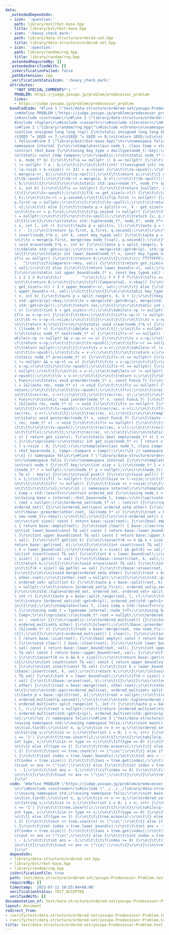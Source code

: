 ```yaml
---
data:
  _extendedDependsOn:
  - icon: ':question:'
    path: library/bst/rbst-base.hpp
    title: library/bst/rbst-base.hpp
  - icon: ':heavy_check_mark:'
    path: library/data-structure/ordered-set.hpp
    title: library/data-structure/ordered-set.hpp
  - icon: ':question:'
    path: library/random/rng.hpp
    title: library/random/rng.hpp
  _extendedRequiredBy: []
  _extendedVerifiedWith: []
  _isVerificationFailed: false
  _pathExtension: cpp
  _verificationStatusIcon: ':heavy_check_mark:'
  attributes:
    '*NOT_SPECIAL_COMMENTS*': ''
    PROBLEM: https://judge.yosupo.jp/problem/predecessor_problem
    links:
    - https://judge.yosupo.jp/problem/predecessor_problem
  bundledCode: "#line 1 \"test/data-structure/ordered-set/yosupo-Predecessor-Problem.test.cpp\"\
    \n#define PROBLEM \"https://judge.yosupo.jp/problem/predecessor_problem\"\r\n\r\
    \n#include <iostream>\r\n#line 2 \"library/data-structure/ordered-set.hpp\"\n\
    #include <tuple>\r\n#include <cassert>\r\n#include <iterator>\r\n#include <functional>\r\
    \n#line 2 \"library/random/rng.hpp\"\n#include <chrono>\n\nnamespace felix {\n\
    \ninline unsigned long long rng() {\n\tstatic unsigned long long SEED = std::chrono::steady_clock::now().time_since_epoch().count();\n\
    \tSEED ^= SEED << 7;\n\tSEED ^= SEED >> 9;\n\treturn SEED;\n}\n\n} // namespace\
    \ felix\n#line 5 \"library/bst/rbst-base.hpp\"\n\r\nnamespace felix {\r\n\r\n\
    namespace internal {\r\n\r\ntemplate<class node_t, class Comp = std::less<decltype(node_t::key)>>\r\
    \nstruct rbst_base {\r\n\tusing key_type = decltype(node_t::key);\r\n\r\nprivate:\r\
    \n\tstatic const Comp Compare;\r\n\r\npublic:\r\n\tstatic node_t* merge(node_t*\
    \ a, node_t* b) {\r\n\t\tif(a == nullptr || b == nullptr) {\r\n\t\t\treturn a\
    \ != nullptr ? a : b;\r\n\t\t}\r\n\t\tif((int) (((unsigned int) rng() * 1LL *\
    \ (a->size + b->size)) >> 32) < a->size) {\r\n\t\t\ta->push();\r\n\t\t\ta->r =\
    \ merge(a->r, b);\r\n\t\t\ta->pull();\r\n\t\t\treturn a;\r\n\t\t} else {\r\n\t\
    \t\tb->push();\r\n\t\t\tb->l = merge(a, b->l);\r\n\t\t\tb->pull();\r\n\t\t\treturn\
    \ b;\r\n\t\t}\r\n\t}\r\n\r\n\tstatic std::pair<node_t*, node_t*> split(node_t*\
    \ v, int k) {\r\n\t\tif(v == nullptr) {\r\n\t\t\treturn {nullptr, nullptr};\r\n\
    \t\t}\r\n\t\tv->push();\r\n\t\tif(k <= get_size(v->l)) {\r\n\t\t\tauto p = split(v->l,\
    \ k);\r\n\t\t\tv->l = p.second;\r\n\t\t\tif(p.first != nullptr) {\r\n\t\t\t\t\
    p.first->p = nullptr;\r\n\t\t\t}\r\n\t\t\tv->pull();\r\n\t\t\treturn {p.first,\
    \ v};\r\n\t\t} else {\r\n\t\t\tauto p = split(v->r, k - get_size(v->l) - 1);\r\
    \n\t\t\tv->r = p.first;\r\n\t\t\tif(p.second != nullptr) {\r\n\t\t\t\tp.second->p\
    \ = nullptr;\r\n\t\t\t}\r\n\t\t\tv->pull();\r\n\t\t\treturn {v, p.second};\r\n\
    \t\t}\r\n\t}\r\n\r\n\tstatic std::tuple<node_t*, node_t*, node_t*> split_range(node_t*\
    \ v, int l, int r) {\r\n\t\tauto p = split(v, l);\r\n\t\tauto q = split(p.second,\
    \ r - l);\r\n\t\treturn {p.first, q.first, q.second};\r\n\t}\r\n\r\n\tstatic void\
    \ insert(node_t*& v, int k, const key_type& val) {\r\n\t\tauto p = split(v, k);\r\
    \n\t\tv = merge(p.first, merge(new node_t(val), p.second));\r\n\t}\r\n\r\n\tstatic\
    \ void erase(node_t*& v, int k) {\r\n\t\tauto p = split_range(v, k, k + 1);\r\n\
    \t\tdelete std::get<1>(p);\r\n\t\tv = merge(std::get<0>(p), std::get<2>(p));\r\
    \n\t}\r\n\r\n\tstatic int lower_bound(node_t* v, const key_type& val) {\r\n\t\t\
    if(v == nullptr) {\r\n\t\t\treturn 0;\r\n\t\t}\r\n\t\t// TTTTFFFF\r\n\t\t//  \
    \   ^\r\n\t\tif(Compare(v->key, val)) {\r\n\t\t\treturn get_size(v->l) + 1 + lower_bound(v->r,\
    \ val);\r\n\t\t} else {\r\n\t\t\treturn lower_bound(v->l, val);\r\n\t\t}\r\n\t\
    }\r\n\r\n\tstatic int upper_bound(node_t* v, const key_type& val) {\r\n\t\t//\
    \ 1 2 3 3 4\r\n\t\t//         ^\r\n\t\t// F F F F T\r\n\t\tif(v == nullptr) {\r\
    \n\t\t\treturn 0;\r\n\t\t}\r\n\t\tif(!Compare(val, v->key)) {\r\n\t\t\treturn\
    \ get_size(v->l) + 1 + upper_bound(v->r, val);\r\n\t\t} else {\r\n\t\t\treturn\
    \ upper_bound(v->l, val);\r\n\t\t}\r\n\t}\r\n\r\n\tstatic key_type get(node_t*&\
    \ v, int k) {\r\n\t\tauto p = split_range(v, k, k + 1);\r\n\t\tkey_type res =\
    \ std::get<1>(p)->key;\r\n\t\tv = merge(std::get<0>(p), merge(std::get<1>(p),\
    \ std::get<2>(p)));\r\n\t\treturn res;\r\n\t}\r\n\r\n\tstatic int get_index(node_t*\
    \ v) {\r\n\t\tint k = get_size(v->l);\r\n\t\twhile(v->p != nullptr) {\r\n\t\t\t\
    if(v == v->p->r) {\r\n\t\t\t\tk++;\r\n\t\t\t\tif(v->p->l != nullptr) {\r\n\t\t\
    \t\t\tk += v->p->l->size;\r\n\t\t\t\t}\r\n\t\t\t}\r\n\t\t\tv = v->p;\r\n\t\t}\r\
    \n\t\treturn k;\r\n\t}\r\n\r\n\tstatic void clear(node_t*& v) {\r\n\t\tpostorder(v,\
    \ [](node_t* v) {\r\n\t\t\tdelete v;\r\n\t\t});\r\n\t\tv = nullptr;\r\n\t}\r\n\
    \r\n\tstatic node_t* next(node_t* v) {\r\n\t\tif(v->r == nullptr) {\r\n\t\t\t\
    while(v->p != nullptr && v->p->r == v) {\r\n\t\t\t\tv = v->p;\r\n\t\t\t}\r\n\t\
    \t\treturn v->p;\r\n\t\t}\r\n\t\tv->push();\r\n\t\tif(v->r == nullptr) {\r\n\t\
    \t\treturn nullptr;\r\n\t\t}\r\n\t\tv = v->r;\r\n\t\twhile(v->l != nullptr) {\r\
    \n\t\t\tv->push();\r\n\t\t\tv = v->l;\r\n\t\t}\r\n\t\treturn v;\r\n\t}\r\n\r\n\
    \tstatic node_t* prev(node_t* v) {\r\n\t\tif(v->l == nullptr) {\r\n\t\t\twhile(v->p\
    \ != nullptr && v->p->l == v) {\r\n\t\t\t\tv = v->p;\r\n\t\t\t}\r\n\t\t\treturn\
    \ v->p;\r\n\t\t}\r\n\t\tv->push();\r\n\t\tif(v->l == nullptr) {\r\n\t\t\treturn\
    \ nullptr;\r\n\t\t}\r\n\t\tv = v->l;\r\n\t\twhile(v->r != nullptr) {\r\n\t\t\t\
    v->push();\r\n\t\t\tv = v->r;\r\n\t\t}\r\n\t\treturn v;\r\n\t}\r\n\r\n\ttemplate<class\
    \ Func>\r\n\tstatic void preorder(node_t* v, const Func& f) {\r\n\t\tauto rec\
    \ = [&](auto rec, node_t* v) -> void {\r\n\t\t\tif(v == nullptr) {\r\n\t\t\t\t\
    return;\r\n\t\t\t}\r\n\t\t\tv->push();\r\n\t\t\tf(v);\r\n\t\t\trec(rec, v->l);\r\
    \n\t\t\trec(rec, v->r);\r\n\t\t};\r\n\t\trec(rec, v);\r\n\t}\r\n\r\n\ttemplate<class\
    \ Func>\r\n\tstatic void inorder(node_t* v, const Func& f) {\r\n\t\tauto rec =\
    \ [&](auto rec, node_t* v) -> void {\r\n\t\t\tif(v == nullptr) {\r\n\t\t\t\treturn;\r\
    \n\t\t\t}\r\n\t\t\tv->push();\r\n\t\t\trec(rec, v->l);\r\n\t\t\tf(v);\r\n\t\t\t\
    rec(rec, v->r);\r\n\t\t};\r\n\t\trec(rec, v);\r\n\t}\r\n\r\n\ttemplate<class Func>\r\
    \n\tstatic void postorder(node_t* v, const Func& f) {\r\n\t\tauto rec = [&](auto\
    \ rec, node_t* v) -> void {\r\n\t\t\tif(v == nullptr) {\r\n\t\t\t\treturn;\r\n\
    \t\t\t}\r\n\t\t\tv->push();\r\n\t\t\trec(rec, v->l);\r\n\t\t\trec(rec, v->r);\r\
    \n\t\t\tf(v);\r\n\t\t};\r\n\t\trec(rec, v);\r\n\t}\r\n\r\n\tstatic int size(node_t*\
    \ v) { return get_size(v); }\r\n\tstatic bool empty(node_t* v) { return v == nullptr;\
    \ }\r\n\r\nprivate:\r\n\tstatic int get_size(node_t* v) { return v != nullptr\
    \ ? v->size : 0; }\r\n};\r\n\r\ntemplate<class node_t, class Comp> const Comp\
    \ rbst_base<node_t, Comp>::Compare = Comp();\r\n\r\n} // namespace internal\r\n\
    \r\n} // namespace felix\r\n#line 7 \"library/data-structure/ordered-set.hpp\"\
    \n\r\nnamespace felix {\r\n\r\nnamespace internal {\r\n\r\ntemplate<class T>\r\
    \nstruct node_t {\r\n\tT key;\r\n\tint size = 1;\r\n\tnode_t* l = nullptr;\r\n\
    \tnode_t* r = nullptr;\r\n\tnode_t* p = nullptr;\r\n\r\n\tnode_t() {}\r\n\tnode_t(const\
    \ T& x) : key(x) {}\r\n\r\n\tvoid push() {}\r\n\r\n\tvoid pull() {\r\n\t\tsize\
    \ = 1;\r\n\t\tif(l != nullptr) {\r\n\t\t\tsize += l->size;\r\n\t\t\tl->p = this;\r\
    \n\t\t}\r\n\t\tif(r != nullptr) {\r\n\t\t\tsize += r->size;\r\n\t\t\tr->p = this;\r\
    \n\t\t}\r\n\t}\r\n};\r\n\r\n} // namespace internal\r\n\r\ntemplate<class T, class\
    \ Comp = std::less<T>>\r\nstruct ordered_set {\r\n\tusing node_t = typename internal::node_t<T>;\r\
    \n\tusing base = internal::rbst_base<node_t, Comp>;\r\n\r\nprivate:\r\n\tnode_t*\
    \ root = nullptr;\r\n\tordered_set(node_t* v) : root(v) {}\r\n\r\npublic:\r\n\t\
    ordered_set() {}\r\n\tordered_set(const ordered_set& other) {\r\n\t\tclear();\r\
    \n\t\tbase::preorder(other.root, [&](node_t* v) {\r\n\t\t\troot = base::merge(root,\
    \ new node_t(v->key));\r\n\t\t});\r\n\t}\r\n\r\n\t~ordered_set() { clear(); }\r\
    \n\r\n\tint size() const { return base::size(root); }\r\n\tbool empty() const\
    \ { return base::empty(root); }\r\n\tvoid clear() { base::clear(root); }\r\n\r\
    \n\tint lower_bound(const T& val) const { return base::lower_bound(root, val);\
    \ }\r\n\tint upper_bound(const T& val) const { return base::upper_bound(root,\
    \ val); }\r\n\r\n\tT get(int k) {\r\n\t\tassert(0 <= k && k < size());\r\n\t\t\
    return base::get(root, k);\r\n\t}\r\n\r\n\tint count(const T& val) {\r\n\t\tint\
    \ k = lower_bound(val);\r\n\t\treturn k < size() && get(k) == val;\r\n\t}\r\n\r\
    \n\tint insert(const T& val) {\r\n\t\tint k = lower_bound(val);\r\n\t\tif(k ==\
    \ size() || get(k) != val) {\r\n\t\t\tbase::insert(root, k, val);\r\n\t\t}\r\n\
    \t\treturn k;\r\n\t}\r\n\r\n\tvoid erase(const T& val) {\r\n\t\tint k = lower_bound(val);\r\
    \n\t\tif(k < size() && get(k) == val) {\r\n\t\t\tbase::erase(root, k);\r\n\t\t\
    }\r\n\t}\r\n\r\n\tvoid merge(ordered_set& other) {\r\n\t\troot = base::merge(root,\
    \ other.root);\r\n\t\tother.root = nullptr;\r\n\t}\r\n\r\n\tstd::pair<ordered_set,\
    \ ordered_set> split(int k) {\r\n\t\tauto p = base::split(root, k);\r\n\t\troot\
    \ = nullptr;\r\n\t\treturn {ordered_set(p.first), ordered_set(p.second)};\r\n\t\
    }\r\n\r\n\tstd::tuple<ordered_set, ordered_set, ordered_set> split_range(int l,\
    \ int r) {\r\n\t\tauto p = base::split_range(root, l, r);\r\n\t\troot = nullptr;\r\
    \n\t\treturn {ordered_set(std::get<0>(p)), ordered_set(std::get<1>(p)), ordered_set(std::get<2>(p))};\r\
    \n\t}\r\n};\r\n\r\ntemplate<class T, class Comp = std::less<T>>\r\nstruct ordered_multiset\
    \ {\r\n\tusing node_t = typename internal::node_t<T>;\r\n\tusing base = internal::rbst_base<node_t,\
    \ Comp>;\r\n\r\nprivate:\r\n\tnode_t* root = nullptr;\r\n\tordered_multiset(node_t*\
    \ v) : root(v) {}\r\n\r\npublic:\r\n\tordered_multiset() {}\r\n\tordered_multiset(const\
    \ ordered_multiset& other) {\r\n\t\tclear();\r\n\t\tbase::preorder(other.root,\
    \ [&](node_t* v) {\r\n\t\t\troot = base::merge(root, new node_t(v->key));\r\n\t\
    \t});\r\n\t}\r\n\r\n\t~ordered_multiset() { clear(); }\r\n\r\n\tint size() const\
    \ { return base::size(root); }\r\n\tbool empty() const { return base::empty(root);\
    \ }\r\n\tvoid clear() { base::clear(root); }\r\n\r\n\tint lower_bound(const T&\
    \ val) const { return base::lower_bound(root, val); }\r\n\tint upper_bound(const\
    \ T& val) const { return base::upper_bound(root, val); }\r\n\r\n\tT get(int k)\
    \ {\r\n\t\tassert(0 <= k && k < size());\r\n\t\treturn base::get(root, k);\r\n\
    \t}\r\n\r\n\tint count(const T& val) const { return upper_bound(val) - lower_bound(val);\
    \ }\r\n\r\n\tint insert(const T& val) {\r\n\t\tint k = lower_bound(val);\r\n\t\
    \tbase::insert(root, k, val);\r\n\t\treturn k;\r\n\t}\r\n\r\n\tvoid erase(const\
    \ T& val) {\r\n\t\tint k = lower_bound(val);\r\n\t\tif(k < size() && get(k) ==\
    \ val) {\r\n\t\t\tbase::erase(root, k);\r\n\t\t}\r\n\t}\r\n\r\n\tvoid merge(ordered_multiset&\
    \ other) {\r\n\t\troot = base::merge(root, other.root);\r\n\t\tother.root = nullptr;\r\
    \n\t}\r\n\r\n\tstd::pair<ordered_multiset, ordered_multiset> split(int k) {\r\n\
    \t\tauto p = base::split(root, k);\r\n\t\troot = nullptr;\r\n\t\treturn {ordered_multiset(p.first),\
    \ ordered_multiset(p.second)};\r\n\t}\r\n\r\n\tstd::tuple<ordered_multiset, ordered_multiset,\
    \ ordered_multiset> split_range(int l, int r) {\r\n\t\tauto p = base::split_range(root,\
    \ l, r);\r\n\t\troot = nullptr;\r\n\t\treturn {ordered_multiset(std::get<0>(p)),\
    \ ordered_multiset(std::get<1>(p)), ordered_multiset(std::get<2>(p))};\r\n\t}\r\
    \n};\r\n\r\n} // namespace felix\r\n#line 5 \"test/data-structure/ordered-set/yosupo-Predecessor-Problem.test.cpp\"\
    \nusing namespace std;\r\nusing namespace felix;\r\n\r\nint main() {\r\n\tios::sync_with_stdio(false);\r\
    \n\tcin.tie(0);\r\n\tint n, q;\r\n\tcin >> n >> q;\r\n\tordered_set<int> tree;\r\
    \n\tstring s;\r\n\tcin >> s;\r\n\tfor(int i = 0; i < n; i++) {\r\n\t\tif(s[i]\
    \ == '1') {\r\n\t\t\ttree.insert(i);\r\n\t\t}\r\n\t}\r\n\twhile(q--) {\r\n\t\t\
    int type, x;\r\n\t\tcin >> type >> x;\r\n\t\tif(type == 0) {\r\n\t\t\ttree.insert(x);\r\
    \n\t\t} else if(type == 1) {\r\n\t\t\ttree.erase(x);\r\n\t\t} else if(type ==\
    \ 2) {\r\n\t\t\tcout << tree.count(x) << \"\\n\";\r\n\t\t} else if(type == 3)\
    \ {\r\n\t\t\tint index = tree.lower_bound(x);\r\n\t\t\tint ans = -1;\r\n\t\t\t\
    if(index < tree.size()) {\r\n\t\t\t\tans = tree.get(index);\r\n\t\t\t}\r\n\t\t\
    \tcout << ans << \"\\n\";\r\n\t\t} else {\r\n\t\t\tint index = tree.upper_bound(x)\
    \ - 1;\r\n\t\t\tint ans = -1;\r\n\t\t\tif(index >= 0) {\r\n\t\t\t\tans = tree.get(index);\r\
    \n\t\t\t}\r\n\t\t\tcout << ans << \"\\n\";\r\n\t\t}\r\n\t}\r\n\treturn 0;\r\n\
    }\r\n"
  code: "#define PROBLEM \"https://judge.yosupo.jp/problem/predecessor_problem\"\r\
    \n\r\n#include <iostream>\r\n#include \"../../../library/data-structure/ordered-set.hpp\"\
    \r\nusing namespace std;\r\nusing namespace felix;\r\n\r\nint main() {\r\n\tios::sync_with_stdio(false);\r\
    \n\tcin.tie(0);\r\n\tint n, q;\r\n\tcin >> n >> q;\r\n\tordered_set<int> tree;\r\
    \n\tstring s;\r\n\tcin >> s;\r\n\tfor(int i = 0; i < n; i++) {\r\n\t\tif(s[i]\
    \ == '1') {\r\n\t\t\ttree.insert(i);\r\n\t\t}\r\n\t}\r\n\twhile(q--) {\r\n\t\t\
    int type, x;\r\n\t\tcin >> type >> x;\r\n\t\tif(type == 0) {\r\n\t\t\ttree.insert(x);\r\
    \n\t\t} else if(type == 1) {\r\n\t\t\ttree.erase(x);\r\n\t\t} else if(type ==\
    \ 2) {\r\n\t\t\tcout << tree.count(x) << \"\\n\";\r\n\t\t} else if(type == 3)\
    \ {\r\n\t\t\tint index = tree.lower_bound(x);\r\n\t\t\tint ans = -1;\r\n\t\t\t\
    if(index < tree.size()) {\r\n\t\t\t\tans = tree.get(index);\r\n\t\t\t}\r\n\t\t\
    \tcout << ans << \"\\n\";\r\n\t\t} else {\r\n\t\t\tint index = tree.upper_bound(x)\
    \ - 1;\r\n\t\t\tint ans = -1;\r\n\t\t\tif(index >= 0) {\r\n\t\t\t\tans = tree.get(index);\r\
    \n\t\t\t}\r\n\t\t\tcout << ans << \"\\n\";\r\n\t\t}\r\n\t}\r\n\treturn 0;\r\n\
    }\r\n"
  dependsOn:
  - library/data-structure/ordered-set.hpp
  - library/bst/rbst-base.hpp
  - library/random/rng.hpp
  isVerificationFile: true
  path: test/data-structure/ordered-set/yosupo-Predecessor-Problem.test.cpp
  requiredBy: []
  timestamp: '2023-07-11 10:55:04+08:00'
  verificationStatus: TEST_ACCEPTED
  verifiedWith: []
documentation_of: test/data-structure/ordered-set/yosupo-Predecessor-Problem.test.cpp
layout: document
redirect_from:
- /verify/test/data-structure/ordered-set/yosupo-Predecessor-Problem.test.cpp
- /verify/test/data-structure/ordered-set/yosupo-Predecessor-Problem.test.cpp.html
title: test/data-structure/ordered-set/yosupo-Predecessor-Problem.test.cpp
---
```

